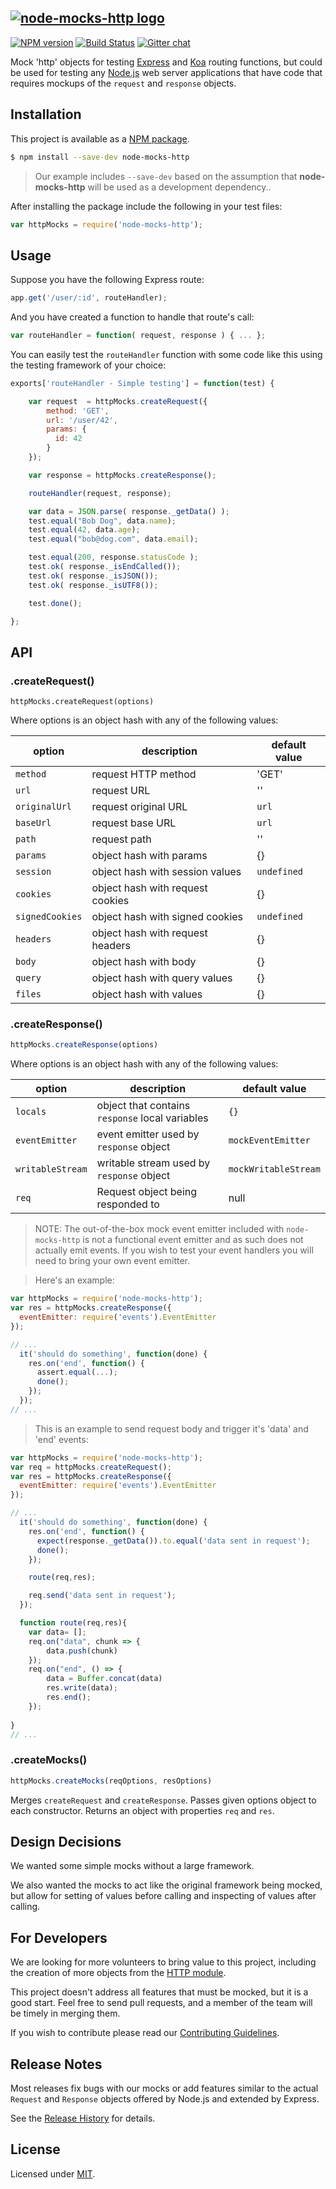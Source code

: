[![node-mocks-http logo][nmh-logo]][nmh-url]
---
[![NPM version][npm-badge]][npm-url]
[![Build Status][travis-badge]][travis-url]
[![Gitter chat][gitter-badge]][gitter-url]


Mock 'http' objects for testing [Express][express-url] and [Koa][koa-url]
routing functions, but could be used for testing any
[Node.js][node-url] web server applications that have
code that requires mockups of the `request` and `response` objects.

## Installation

This project is available as a
[NPM package][npm-url].

```bash
$ npm install --save-dev node-mocks-http
```

> Our example includes `--save-dev` based on the assumption that **node-mocks-http** will be used as a development dependency..

After installing the package include the following in your test files:

```js
var httpMocks = require('node-mocks-http');
```

## Usage

Suppose you have the following Express route:

```js
app.get('/user/:id', routeHandler);
```

And you have created a function to handle that route's call:

```js
var routeHandler = function( request, response ) { ... };
```

You can easily test the `routeHandler` function with some code like
this using the testing framework of your choice:

```js
exports['routeHandler - Simple testing'] = function(test) {

    var request  = httpMocks.createRequest({
        method: 'GET',
        url: '/user/42',
        params: {
          id: 42
        }
    });

    var response = httpMocks.createResponse();

    routeHandler(request, response);

    var data = JSON.parse( response._getData() );
    test.equal("Bob Dog", data.name);
    test.equal(42, data.age);
    test.equal("bob@dog.com", data.email);

    test.equal(200, response.statusCode );
    test.ok( response._isEndCalled());
    test.ok( response._isJSON());
    test.ok( response._isUTF8());

    test.done();

};
```

## API
### .createRequest()

```
httpMocks.createRequest(options)
```

Where options is an object hash with any of the following values:

option | description | default value
------ | ----------- | -------------
`method`| request HTTP method | 'GET'
`url` | request URL | ''
`originalUrl` | request original URL | `url`
`baseUrl` | request base URL | `url`
`path` | request path | ''
`params` | object hash with params | {}
`session` | object hash with session values | `undefined`
`cookies` | object hash with request cookies | {}
`signedCookies` | object hash with signed cookies | `undefined`
`headers` | object hash with request headers | {}
`body` | object hash with body | {}
`query` | object hash with query values | {}
`files` | object hash with values | {}

### .createResponse()

```js
httpMocks.createResponse(options)
```

Where options is an object hash with any of the following values:

option | description | default value
------ | ----------- | -------------
`locals` | object that contains `response` local variables | `{}`
`eventEmitter` | event emitter used by `response` object | `mockEventEmitter`
`writableStream`  | writable stream used by `response` object | `mockWritableStream`
`req` | Request object being responded to | null

> NOTE: The out-of-the-box mock event emitter included with `node-mocks-http` is
not a functional event emitter and as such does not actually emit events. If you
wish to test your event handlers you will need to bring your own event emitter.

> Here's an example:

```js
var httpMocks = require('node-mocks-http');
var res = httpMocks.createResponse({
  eventEmitter: require('events').EventEmitter
});

// ...
  it('should do something', function(done) {
    res.on('end', function() {
      assert.equal(...);
      done();
    });
  });
// ...
```

> This is an example to send request body and trigger it's 'data' and 'end' events:

```js
var httpMocks = require('node-mocks-http');
var req = httpMocks.createRequest();
var res = httpMocks.createResponse({
  eventEmitter: require('events').EventEmitter
});

// ...
  it('should do something', function(done) {
    res.on('end', function() {
      expect(response._getData()).to.equal('data sent in request');
      done();
    });

    route(req,res);

    req.send('data sent in request');
  });

  function route(req,res){
    var data= [];
    req.on("data", chunk => {
        data.push(chunk)
    });
    req.on("end", () => {
        data = Buffer.concat(data)
        res.write(data);
        res.end();
    });
    
}
// ...
```

### .createMocks()

```js
httpMocks.createMocks(reqOptions, resOptions)
```

Merges `createRequest` and `createResponse`. Passes given options object to each
constructor. Returns an object with properties `req` and `res`.

## Design Decisions

We wanted some simple mocks without a large framework.

We also wanted the mocks to act like the original framework being
mocked, but allow for setting of values before calling and inspecting
of values after calling.

## For Developers

We are looking for more volunteers to bring value to this project,
including the creation of more objects from the
[HTTP module][node-http-module-url].

This project doesn't address all features that must be
mocked, but it is a good start. Feel free to send pull requests,
and a member of the team will be timely in merging them.

If you wish to contribute please read our [Contributing Guidelines](CONTRIBUTING.md).


## Release Notes

Most releases fix bugs with our mocks or add features similar to the
actual `Request` and `Response` objects offered by Node.js and extended
by Express.

See the [Release History](HISTORY.md) for details.

[release-notes]: https://github.com/howardabrams/node-mocks-http/releases
[release-v1.4.4]: https://github.com/howardabrams/node-mocks-http/releases/tag/v1.4.4

License
---

Licensed under [MIT](https://github.com/howardabrams/node-mocks-http/blob/master/LICENSE).

[nmh-logo]: https://raw.githubusercontent.com/wiki/howardabrams/node-mocks-http/images/nmh-logo-200x132.png
[nmh-url]: https://github.com/howardabrams/node-mocks-http

[npm-badge]: https://badge.fury.io/js/node-mocks-http.png
[npm-url]: https://www.npmjs.com/package/node-mocks-http

[travis-badge]: https://travis-ci.org/howardabrams/node-mocks-http.svg?branch=master
[travis-url]: https://travis-ci.org/howardabrams/node-mocks-http

[gitter-badge]: https://badges.gitter.im/howardabrams/node-mocks-http.png
[gitter-url]: https://gitter.im/howardabrams/node-mocks-http

[express-url]: http://expressjs.com/
[koa-url]: https://koajs.com/
[node-url]: http://www.nodejs.org
[node-http-module-url]: http://nodejs.org/docs/latest/api/http.html
